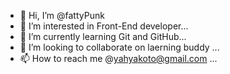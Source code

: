 - 👋 Hi, I’m @fattyPunk
- 👀 I’m interested in Front-End developer...
- 🌱 I’m currently learning Git and GitHub...
- 💞️ I’m looking to collaborate on laerning buddy ...
- 📫 How to reach me @yahyakoto@gmail.com ...

<!---
fattyPunk/fattyPunk is a ✨ special ✨ repository because its `README.md` (this file) appears on your GitHub profile.
You can click the Preview link to take a look at your changes.
--->
